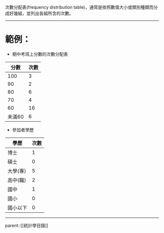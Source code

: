次數分配表(frequency distribution table)，通常是依照數值大小或類別種類而分成好幾組，並列出各組所含的次數。
- - -
# 範例：
- 期中考班上分數的次數分配表

| 分數   | 次數  |
| ---- | --- |
| 100  | 3   |
| 90   | 2   |
| 80   | 6   |
| 70   | 4   |
| 60   | 16  |
| 未滿60 | 6   |
- 參加者學歷

| 學歷    | 次數  |
| ----- | --- |
| 博士    | 1   |
| 碩士    | 0   |
| 大學(專) | 5   |
| 高中(職) | 2   |
| 國中    | 1   |
| 國小    | 0   |
| 國小以下  | 0   |
- - -
parent::[[統計學目錄]]